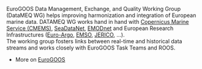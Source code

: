 EuroGOOS Data Management, Exchange, and Quality Working Group (DataMEQ WG) helps improving harmonization and integration of European marine data. DATAMEQ WG works hand in hand with [Copernicus Marine Service (CMEMS)](https://marine.copernicus.eu/fr), [SeaDataNet](https://www.seadatanet.org/), [EMODnet](https://emodnet.ec.europa.eu) and European Research Infrastructures ([Euro-Argo](https://www.euro-argo.eu), [EMSO](https://emso.eu/), [JERICO](https://www.jerico-ri.eu), ...).  
The working group fosters links between real-time and historical data streams and works closely with EuroGOOS Task Teams and ROOS.
- More on [EuroGOOS](https://eurogoos.eu)
